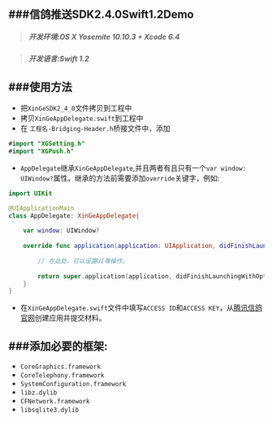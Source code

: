 ###信鸽推送SDK2.4.0Swift1.2Demo
---
> ##### 开发环境:OS X Yosemite 10.10.3 + Xcode 6.4

> ##### 开发语言:Swift 1.2

###使用方法
---
* 把`XinGeSDK2_4_0`文件拷贝到工程中
* 拷贝`XinGeAppDelegate.swift`到工程中
* 在	`工程名-Bridging-Header.h`桥接文件中，添加
```swift
#import "XGSetting.h"
#import "XGPush.h"
```
* `AppDelegate`继承`XinGeAppDelegate`,并且两者有且只有一个`var window: UIWindow?`属性。继承的方法前需要添加`override`关键字，例如:
```swift
import UIKit

@UIApplicationMain
class AppDelegate: XinGeAppDelegate{
    
    var window: UIWindow?
    
    override func application(application: UIApplication, didFinishLaunchingWithOptions launchOptions: [NSObject : AnyObject]?) -> Bool {
        
        // 在此处，可以设置UI等操作。
        
        return super.application(application, didFinishLaunchingWithOptions: launchOptions)
    }
}
```


* 在`XinGeAppDelegate.swift`文件中填写`ACCESS ID`和`ACCESS KEY`，从[腾讯信鸽官网](http://xg.qq.com/xg/)创建应用并提交材料。



###添加必要的框架: 
---
 
* `CoreGraphics.framework`
* `CoreTelephony.framework`
* `SystemConfiguration.framework`
* `libz.dylib`
* `CFNetwork.framework`
* `libsqlite3.dylib`
